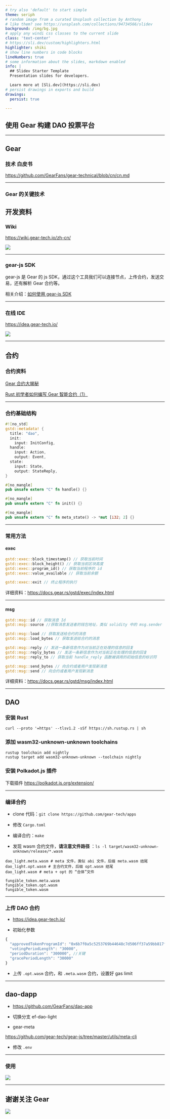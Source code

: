 ```yaml
---
# try also 'default' to start simple
theme: seriph
# random image from a curated Unsplash collection by Anthony
# like them? see https://unsplash.com/collections/94734566/slidev
background: /img/bg.jpg
# apply any windi css classes to the current slide
class: 'text-center'
# https://sli.dev/custom/highlighters.html
highlighter: shiki
# show line numbers in code blocks
lineNumbers: true
# some information about the slides, markdown enabled
info: |
  ## Slidev Starter Template
  Presentation slides for developers.

  Learn more at [Sli.dev](https://sli.dev)
# persist drawings in exports and build
drawings:
  persist: true

---
```


## 使用 Gear 构建 DAO 投票平台

---

## Gear

### 技术 白皮书

https://github.com/GearFans/gear-technical/blob/cn/cn.md

---

### Gear 的关键技术

## 开发资料

### Wiki

https://wiki.gear-tech.io/zh-cn/

<img src="/img/wiki.png" class="w-150" />

---

### gear-js SDK

gear-js 是 Gear 的 js SDK，通过这个工具我们可以连接节点，上传合约，发送交易，还有解析 Gear 合约等。

相关介绍：[如何使用 gear-js SDK](https://mp.weixin.qq.com/s/xwFhLISx2Pdi7p3u4Tn0IA)

---

### 在线 IDE

https://idea.gear-tech.io/

<img src="/img/ide.png" class="w-150" />

---

## 合约

### 合约资料

[Gear 合约大揭秘](https://mp.weixin.qq.com/s/URoDFMWeWZYUEdIKNTZbyg)

[Rust 初学者如何编写 Gear 智能合约（1）](https://mp.weixin.qq.com/s/Yal1kLNcbDijO8iuPmtlaQ)

---

### 合约基础结构

```rust
#![no_std]
gstd::metadata! {
  title: "dao",
  init:
    input: InitConfig,
  handle:
    input: Action,
    output: Event,
  state:
    input: State,
    output: StateReply,
}

#[no_mangle]
pub unsafe extern "C" fn handle() {}

#[no_mangle]
pub unsafe extern "C" fn init() {}

#[no_mangle]
pub unsafe extern "C" fn meta_state() -> *mut [i32; 2] {}

```

---

### 常用方法

#### exec

```rust
gstd::exec::block_timestamp() // 获取当前时间
gstd::exec::block_height() // 获取当前区块高度
gstd::exec::program_id() // 获取当前程序的 id
gstd::exec::value_available // 获取当前余额

gstd::exec::exit // 终止程序的执行

```

详细资料：https://docs.gear.rs/gstd/exec/index.html

---

#### msg

```rust
gstd::msg::id // 获取消息 Id
gstd::msg::source //获取消息发送者的钱包地址，类似 solidity 中的 msg.sender

gstd::msg::load // 获取发送给合约的消息
gstd::msg::load_bytes // 获取发送给合约的消息

gstd::msg::reply // 发送一条新信息作为对当前正在处理的信息的回复
gstd::msg::reply_bytes // 发送一条新信息作为对当前正在处理的信息的回复
gstd::msg::reply_to // 获取当前 handle_reply 函数被调用的初始信息的标识符

gstd::msg::send_bytes // 向合约或者用户发现新消息
gstd::msg::send // 向合约或者用户发现新消息

```

详细资料：https://docs.gear.rs/gstd/msg/index.html

---

## DAO

### 安装 Rust

```shell
curl --proto '=https' --tlsv1.2 -sSf https://sh.rustup.rs | sh
```

### 添加 wasm32-unknown-unknown toolchains

```shell
rustup toolchain add nightly
rustup target add wasm32-unknown-unknown --toolchain nightly
```

### 安装 Polkadot.js 插件

下载插件 https://polkadot.js.org/extension/

---

### 编译合约

- clone 代码：`git clone https://github.com/gear-tech/apps`
- 修改 `Cargo.toml`
- 编译合约：`make`

- 发现 wasm 合约文件，**请注意文件路径** ：`ls -l target/wasm32-unknown-unknown/release/*.wasm`

```shell
dao_light.meta.wasm # meta 文件，类似 abi 文件，后缀 meta.wasm 结尾
dao_light.opt.wasm # 主合约文件，后缀 opt.wasm 结尾
dao_light.wasm # meta + opt 的 “合体”文件

fungible_token.meta.wasm
fungible_token.opt.wasm
fungible_token.wasm
```

---

### 上传 DAO 合约

- https://idea.gear-tech.io/

- 初始化参数

```js
{
  "approvedTokenProgramId": "0x6b7f0a5c5253769b44648c7d506ff37a59bb817f912adbe2cf9c97b8963e7705",
  "votingPeriodLength": "30000",
  "periodDuration": "300000", //关键
  "gracePeriodLength": "30000"
}

```

- 上传 `.opt.wasm` 合约，和 `.meta.wasm` 合约，设置好 gas limit

---

## dao-dapp

- https://github.com/GearFans/dao-app

- 切换分支 ef-dao-light

- gear-meta

https://github.com/gear-tech/gear-js/tree/master/utils/meta-cli

- 修改 `.env`

---

### 使用

<img src="/img/dao.png" class="w-200" />


---

## 谢谢关注 Gear

<img src="/img/end.png" class="w-200" />
